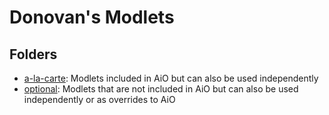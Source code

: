 # Donovan's Modlets

## Folders

- [a-la-carte](a-la-carte): Modlets included in AiO but can also be used independently
- [optional](optional): Modlets that are not included in AiO but can also be used independently or as overrides to AiO
